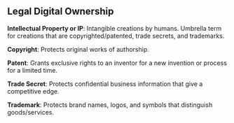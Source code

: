 <link rel="stylesheet" href="../style.css">

## Legal Digital Ownership

**Intellectual Property or IP**: Intangible creations by humans. Umbrella term for creations that are copyrighted/patented, trade secrets, and trademarks.

**Copyright**: Protects original works of authorship.

**Patent**: Grants exclusive rights to an inventor for a new invention or process for a limited time.

**Trade Secret**: Protects confidential business information that give a competitive edge.

**Trademark**: Protects brand names, logos, and symbols that distinguish goods/services.
